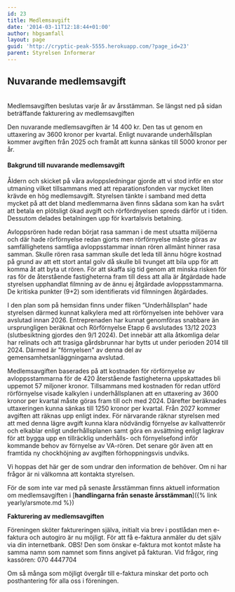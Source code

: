 ```yaml
---
id: 23
title: Medlemsavgift
date: '2014-03-11T12:18:44+01:00'
author: hbgsamfall
layout: page
guid: 'http://cryptic-peak-5555.herokuapp.com/?page_id=23'
parent: Styrelsen Informerar
---
```


## Nuvarande medlemsavgift  

<BR>
Medlemsavgiften beslutas varje år av årsstämman. Se längst ned på sidan beträffande fakturering av medlemsavgiften

Den nuvarande medlemsavgiften är 14 400 kr. Den tas ut genom en uttaxering av 3600 kronor per kvartal.
Enligt nuvarande underhållsplan kommer avgiften från 2025 och framåt att kunna sänkas till 5000 kronor per år.  

#### **Bakgrund till nuvarande medlemsavgift**

Åldern och skicket på våra avloppsledningar gjorde att vi stod inför en stor utmaning vilket tillsammans med att reparationsfonden var mycket liten krävde en hög medlemsavgift. Styrelsen tänkte i samband med detta mycket på att det bland medlemmarna även finns sådana som kan ha svårt att betala en plötsligt ökad avgift och rörfördnyelsen spreds därför ut i tiden. Dessutom delades betalningen upp för kvartalsvis betalning.

Avloppsrören hade redan börjat rasa samman i de mest utsatta miljöerna och där hade rörförnyelse redan gjorts men rörförnyelse måste göras av samfällighetens samtliga avloppsstammar innan rören allmänt hinner rasa samman. Skulle rören rasa samman skulle det leda till ännu högre kostnad på grund av att ett stort antal golv då skulle bli tvunget att bila upp för att komma åt att byta ut rören. För att skaffa sig tid genom att minska risken för ras för de återstående fastigheterna fram till dess att alla är åtgärdade hade styrelsen upphandlat filmning av de ännu ej åtgärdade avloppsstammarna. De kritiska punkter (9+2) som identifierats vid filmningen åtgärdades.

I den plan som på hemsidan finns under fliken ”Underhållsplan” hade styrelsen därmed kunnat kalkylera med att rörförnyelsen inte behöver vara avslutad innan 2026. Entreprenaden har kunnat genomföras snabbare än ursprungligen beräknat och Rörförnyelse Etapp 6 avslutades 13/12 2023 (slutbesiktning gjordes den 9/1 2024). Det innebär att alla åtkomliga delar har relinats och att trasiga gårdsbrunnar har bytts ut under perioden 2014 till 2024. Därmed är "förnyelsen" av denna del av gemensamhetsanläggningarna avslutad. 

Medlemsavgiften baserades på att kostnaden för rörförnyelse av avloppsstammarna för de 420 återstående fastigheterna uppskattades bli uppemot 57 miljoner kronor. Tillsammans med kostnaden för redan utförd rörförnyelse visade kalkylen i underhållsplanen att en uttaxering av 3600 kronor per kvartal måste göras fram till och med 2024. Därefter beräknades uttaxeringen kunna sänkas till 1250 kronor per kvartal. Från 2027 kommer avgiften att räknas upp enligt index. För närvarande räknar styrelsen med att med denna lägre avgift kunna klara nödvändig förnyelse av kallvattenrör och elkablar enligt underhållsplanen samt göra en avsättning enligt lagkrav för att bygga upp en tillräcklig underhålls- och förnyelsefond inför kommande behov av förnyelse av VA-rören. Det senare gör även att en framtida ny chockhöjning av avgiften förhoppningsvis undviks.

Vi hoppas det här ger de som undrar den information de behöver. Om ni har frågor är ni välkomna att kontakta styrelsen.

För de som inte var med på senaste årsstämman finns aktuell information om medlemsavgiften i [**handlingarna från senaste årsstämman**]({% link yearly/arsmote.md %})   

**Fakturering av medlemsavgiften**

Föreningen sköter faktureringen själva, initialt via brev i postlådan men e-faktura och autogiro är nu möjligt. För att få e-faktura anmäler du det själv via din internetbank. OBS! Den som önskar e-faktura mot kontot måste ha samma namn som namnet som finns angivet på fakturan. Vid frågor, ring kassören: 070 4447704
  
Om så många som möjligt övergår till e-faktura minskar det porto och posthantering för alla oss i föreningen.  
